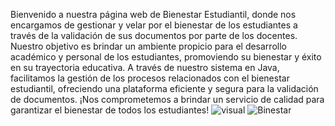 Bienvenido a nuestra página web de Bienestar Estudiantil, donde nos encargamos de gestionar
y velar por el bienestar de los estudiantes a través de la validación de sus documentos por
parte de los docentes. Nuestro objetivo es brindar un ambiente propicio para el desarrollo 
académico y personal de los estudiantes, promoviendo su bienestar y éxito en su trayectoria
educativa. A través de nuestro sistema en Java, facilitamos la gestión de los procesos
relacionados con el bienestar estudiantil, ofreciendo una plataforma eficiente y segura
para la validación de documentos. ¡Nos comprometemos a brindar un servicio de calidad para
garantizar el bienestar de todos los estudiantes!
![visual](https://github.com/JeffersonCartagena/Proyecto5BSoftware/assets/159655177/c6a06741-b672-4268-8ab5-db4ec7f200d5)
![Binestar](https://github.com/JeffersonCartagena/Proyecto5BSoftware/assets/159655177/b03f8b94-cdb1-4bb4-96a0-f1f6a3cefb13)
